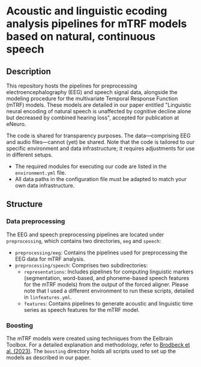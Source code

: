 # Acoustic and linguistic ecoding analysis pipelines for mTRF models based on natural, continuous speech

## Description

This repository hosts the pipelines for preprocessing electroencephalography (EEG) and speech signal data, alongside the modeling procedure for the multivariate Temporal Response Function (mTRF) models. These models are detailed in our paper entitled "Linguistic neural encoding of natural speech is unaffected by cognitive decline alone but decreased by combined hearing loss", accepted for publication at eNeuro.

The code is shared for transparency purposes. The data—comprising EEG and audio files—cannot (yet) be shared. Note that the code is tailored to our specific environment and data infrastructure; it requires adjustments for use in different setups.

* The required modules for executing our code are listed in the `environment.yml` file.
* All data paths in the configuration file must be adapted to match your own data infrastructure.

## Structure

### Data preprocessing
The EEG and speech preprocessing pipelines are located under `preprocessing`, which contains two directories, `eeg` and `speech`:

* `preprocessing/eeg`: Contains the pipelines used for preprocessing the EEG data for mTRF analysis.
* `preprocessing/speech`: Comprises two subdirectories:
    * `representations`: Includes pipelines for computing linguistic markers (segmentation, word-based, and phoneme-based speech features for the mTRF models) from the output of the forced aligner. Please note that I used a different environment to run these scripts, detailed in `linfeatures.yml`.
    * `features`: Contains pipelines to generate acoustic and linguistic time series as speech features for the mTRF model.

### Boosting

The mTRF models were created using techniques from the Eelbrain Toolbox. For a detailed explanation and methodology, refer to [Brodbeck et al. (2023)](https://doi.org/10.7554/eLife.85012). The `boosting` directory holds all scripts used to set up the models as described in our paper.

